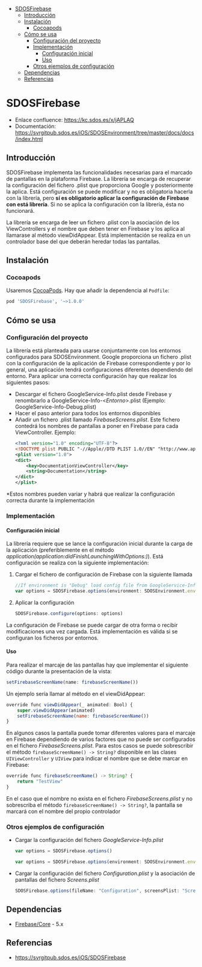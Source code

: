 - [SDOSFirebase](#sdosfirebase)
  - [Introducción](#introducci%C3%B3n)
  - [Instalación](#instalaci%C3%B3n)
    - [Cocoapods](#cocoapods)
  - [Cómo se usa](#c%C3%B3mo-se-usa)
    - [Configuración del proyecto](#configuraci%C3%B3n-del-proyecto)
    - [Implementación](#implementaci%C3%B3n)
      - [Configuración inicial](#configuraci%C3%B3n-inicial)
      - [Uso](#uso)
    - [Otros ejemplos de configuración](#otros-ejemplos-de-configuraci%C3%B3n)
  - [Dependencias](#dependencias)
  - [Referencias](#referencias)

# SDOSFirebase

- Enlace confluence: https://kc.sdos.es/x/jAPLAQ
- Documentación: https://svrgitpub.sdos.es/iOS/SDOSEnvironment/tree/master/docs/docs/index.html

## Introducción

SDOSFirebase implementa las funcionalidades necesarias para el marcado de pantallas en la plataforma Firebase. La librería se encarga de recuperar la configuración del fichero .plist que proporciona Google y posteriormente la aplica. Está configuración se puede modificar y no es obligatoria hacerla con la librería, pero **sí es obligatorio aplicar la configuración de Firebase con está librería**. Si no se aplica la configuración con la librería, ésta no funcionará.

La librería se encarga de leer un fichero .plist con la asociación de los ViewControllers y el nombre que deben tener en Firebase y los aplica al llamarase al método viewDidAppear. Está implementación se realiza en un controlador base del que deberán heredar todas las pantallas.

## Instalación

### Cocoapods

Usaremos [CocoaPods](https://cocoapods.org). Hay que añadir la dependencia al `Podfile`:

```ruby
pod 'SDOSFirebase', '~>1.0.0' 
```

## Cómo se usa

### Configuración del proyecto

La librería está planteada para usarse conjuntamente con los entornos configurados para SDOSEnvironment. Google proporciona un fichero .plist con la configuración de la aplicación de Firebase correspondiente y por lo general, una aplicación tendrá configuraciones diferentes dependiendo del entorno. Para aplicar una correcta configuración hay que realizar los siguientes pasos:

- Descargar el fichero GoogleService-Info.plist desde Firebase y renombrarlo a GoogleService-Info-<*Entorno*>.plist (Ejemplo: GoogleService-Info-Debug.plist)
- Hacer el paso anterior para todos los entornos disponibles
- Añadir un fichero .plist llamado *FirebaseScreens.plist*. Este fichero contedrá los nombres de pantallas a poner en Firebase para cada ViewController. Ejemplo:
    ```xml
    <?xml version="1.0" encoding="UTF-8"?>
    <!DOCTYPE plist PUBLIC "-//Apple//DTD PLIST 1.0//EN" "http://www.apple.com/DTDs/PropertyList-1.0.dtd">
    <plist version="1.0">
    <dict>
        <key>DocumentationViewController</key>
        <string>Documentation</string>
    </dict>
    </plist>
    ```

*Estos nombres pueden variar y habrá que realizar la configuración correcta durante la implementación

### Implementación

#### Configuración inicial

La librería requiere que se lance la configuración inicial durante la carga de la aplicación (preferiblemente en el método *application(application:didFinishLaunchingWithOptions:)*). Está configuración se realiza con la siguiente implementación:

1. Cargar el fichero de configuración de Firebase con la siguiente llamada
    ```js
    //If environment is "Debug" load config file from GoogleService-Info-Debug.plist
    var options = SDOSFirebase.options(environment: SDOSEnvironment.environmentKey)
    ```
2. Aplicar la configuración
    ```js
    SDOSFirebase.configure(options: options)
    ```
La configuración de Firebase se puede cargar de otra forma o recibir modificaciones una vez cargada. Está implementación es válida si se configuran los ficheros por entornos.

#### Uso

Para realizar el marcaje de las pantallas hay que implementar el siguiente código durante la presentación de la vista:
```js
setFirebaseScreenName(name: firebaseScreenName())
```

Un ejemplo sería llamar al método en el viewDidAppear:
```js
override func viewDidAppear(_ animated: Bool) {
    super.viewDidAppear(animated)
    setFirebaseScreenName(name: firebaseScreenName())
}
```

En algunos casos la pantalla puede tomar diferentes valores para el marcaje en Firebase dependiendo de varios factores que no puede ser configurados en el fichero *FirebaseScreens.plist*. Para estos casos se puede sobrescribir el método `firebaseScreenName() -> String?` disponible en las clases `UIViewController` y `UIView` para indicar el nombre que se debe marcar en Firebase:
```js
override func firebaseScreenName() -> String? {
    return "TestView"
}
```

En el caso que el nombre no exista en el fichero *FirebaseScreens.plist* y no sobrescriba el método `firebaseScreenName() -> String?`, la pantalla se marcará con el nombre del propio controlador

### Otros ejemplos de configuración

- Cargar la configuración del fichero *GoogleService-Info.plist*
    ```js
    var options = SDOSFirebase.options()
    ```
    ```js
    var options = SDOSFirebase.options(environment: SDOSEnvironment.environmentKey)
    ```
- Cargar la configuración del fichero *Configuration.plist* y la asociación de pantallas del fichero *Screens.plist*
    ```js
    SDOSFirebase.options(fileName: "Configuration", screensPlist: "Screens")
    ```

## Dependencias
* [Firebase/Core](Firebase/Core) - 5.x

## Referencias
* https://svrgitpub.sdos.es/iOS/SDOSFirebase
